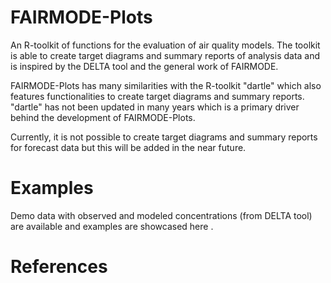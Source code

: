 # FAIRMODE-Plots
An R-toolkit of functions for the evaluation of air quality models. The toolkit is able to create target diagrams and summary reports of analysis data and is inspired by the DELTA tool and the general work of FAIRMODE. 

FAIRMODE-Plots has many similarities with the R-toolkit "dartle" which also features functionalities to create target diagrams and summary reports. "dartle" has not been updated in many years which is a primary driver behind the development of FAIRMODE-Plots. 

Currently, it is not possible to create target diagrams and summary reports for forecast data but this will be added in the near future. 

# Examples

Demo data with observed and modeled concentrations (from DELTA tool) are available and examples are showcased here . 

# References
